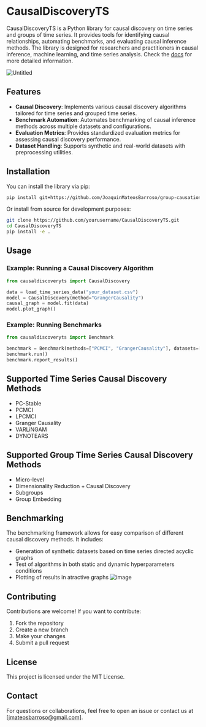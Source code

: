 # CausalDiscoveryTS

CausalDiscoveryTS is a Python library for causal discovery on time series and groups of time series. It provides tools for identifying causal relationships, automating benchmarks, and evaluating causal inference methods. The library is designed for researchers and practitioners in causal inference, machine learning, and time series analysis. Check the [docs](https://joaquinmateosbarroso.github.io/group-causation/) for more detailed information.

![Untitled](https://github.com/user-attachments/assets/25aa8679-4185-4d1a-808e-5527c80a301d)


## Features
- **Causal Discovery**: Implements various causal discovery algorithms tailored for time series and grouped time series.
- **Benchmark Automation**: Automates benchmarking of causal inference methods across multiple datasets and configurations.
- **Evaluation Metrics**: Provides standardized evaluation metrics for assessing causal discovery performance.
- **Dataset Handling**: Supports synthetic and real-world datasets with preprocessing utilities.

## Installation

You can install the library via pip:
```sh
pip install git+https://github.com/JoaquinMateosBarroso/group-causation
```

Or install from source for development purposes:
```sh
git clone https://github.com/yourusername/CausalDiscoveryTS.git
cd CausalDiscoveryTS
pip install -e .
```

## Usage

### Example: Running a Causal Discovery Algorithm

```python
from causaldiscoveryts import CausalDiscovery

data = load_time_series_data("your_dataset.csv")
model = CausalDiscovery(method="GrangerCausality")
causal_graph = model.fit(data)
model.plot_graph()
```

### Example: Running Benchmarks

```python
from causaldiscoveryts import Benchmark

benchmark = Benchmark(methods=["PCMCI", "GrangerCausality"], datasets=["synthetic", "real"])
benchmark.run()
benchmark.report_results()
```

## Supported Time Series Causal Discovery Methods
- PC-Stable
- PCMCI
- LPCMCI
- Granger Causality
- VARLiNGAM
- DYNOTEARS

## Supported Group Time Series Causal Discovery Methods
- Micro-level
- Dimensionality Reduction + Causal Discovery
- Subgroups
- Group Embedding

## Benchmarking
The benchmarking framework allows for easy comparison of different causal discovery methods. It includes:
- Generation of synthetic datasets based on time series directed acyclic graphs
- Test of algorithms in both static and dynamic hyperparameters conditions
- Plotting of results in atractive graphs
![image](https://github.com/user-attachments/assets/5fc44e5a-6488-4454-854d-e5737a290426)


## Contributing
Contributions are welcome! If you want to contribute:
1. Fork the repository
2. Create a new branch
3. Make your changes
4. Submit a pull request

## License
This project is licensed under the MIT License.

## Contact
For questions or collaborations, feel free to open an issue or contact us at [jmateosbarroso@gmail.com].


